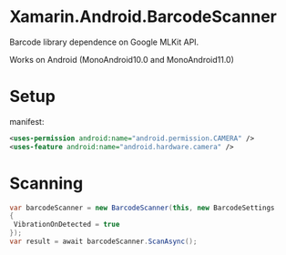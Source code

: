 # Xamarin.Android.BarcodeScanner
Barcode library dependence on Google MLKit API.

Works on Android (MonoAndroid10.0 and MonoAndroid11.0)
# Setup
manifest:
```XML
<uses-permission android:name="android.permission.CAMERA" />
<uses-feature android:name="android.hardware.camera" />
 ```
 # Scanning
 ```C#
var barcodeScanner = new BarcodeScanner(this, new BarcodeSettings
{
  VibrationOnDetected = true
});
var result = await barcodeScanner.ScanAsync();
 ```
 
